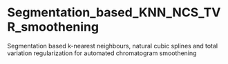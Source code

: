 # Segmentation_based_KNN_NCS_TVR_smoothening
Segmentation based k-nearest neighbours, natural cubic splines and total variation regularization for automated chromatogram smoothening
